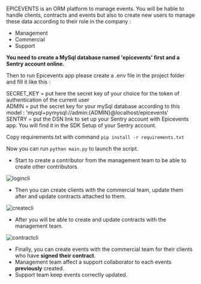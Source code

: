 EPICEVENTS is an ORM platform to manage events. You will be hable to handle clients, contracts and events but also to create new users to manage these data according to their role in the company :  

- Management
- Commercial
- Support

  
__You need to create a MySql database named 'epicevents' first and a Sentry account online.__

Then to run Epicevents app please create a .env file in the project folder and fill it like this :  

SECRET_KEY = put here the secret key of your choice for the token of authentication of the current user  
ADMIN = put the secret key for your mySql database according to this model : 'mysql+pymysql://admin:{ADMIN}@localhost/epicevents'  
SENTRY = put the DSN link to set up your Sentry account with Epicevents app. You will find it in the SDK Setup of your Sentry account.  

Copy requirements.txt with command ``pip install -r requirements.txt``  

Now you can run ``python main.py`` to launch the script.  

  
- Start to create a contributor from the management team to be able to create other contributors.  

![logincli](https://github.com/user-attachments/assets/0c148f67-9814-4d2d-b6a1-805df865d5a7)  
  
- Then you can create clients with the commercial team, update them after and update contracts attached to them.

![createcli](https://github.com/user-attachments/assets/0035154e-afc4-4625-ac05-2e74f56473e7)  
  
- After you will be able to create and update contracts with the management team.  

![contractcli](https://github.com/user-attachments/assets/d786fb31-e114-4629-b1ab-642208db39da)  

- Finally, you can create events with the commercial team for their clients who have __signed their contract__.
- Management team affect a support collaborator to each events __previously__ created.
- Support team keep events correctly updated.

